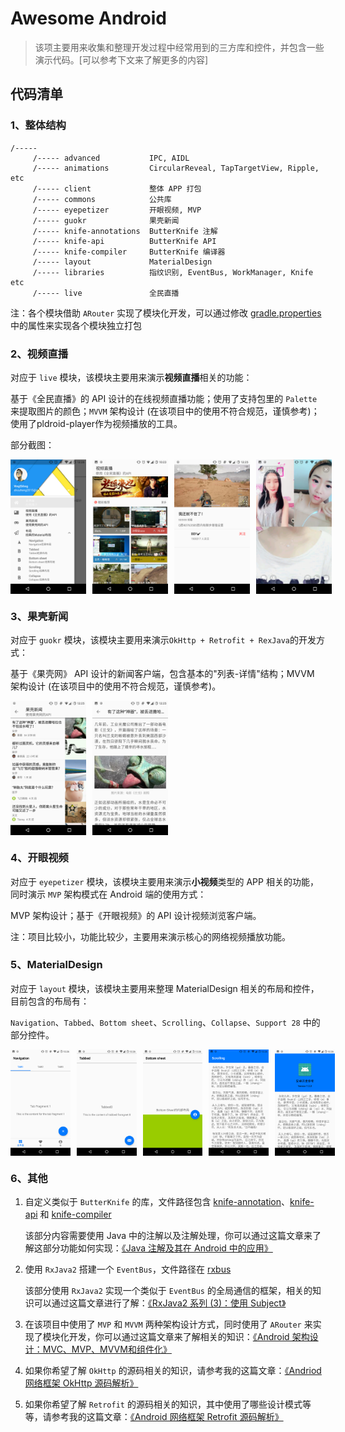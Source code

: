 # Awesome Android

> 该项主要用来收集和整理开发过程中经常用到的三方库和控件，并包含一些演示代码。[可以参考下文来了解更多的内容]

## 代码清单

### 1、整体结构

```
/-----
     /----- advanced           IPC, AIDL
     /----- animations         CircularReveal, TapTargetView, Ripple, etc
     /----- client             整体 APP 打包
     /----- commons            公共库
     /----- eyepetizer         开眼视频, MVP
     /----- guokr              果壳新闻
     /----- knife-annotations  ButterKnife 注解
     /----- knife-api          ButterKnife API
     /----- knife-compiler     ButterKnife 编译器
     /----- layout             MaterialDesign
     /----- libraries          指纹识别, EventBus, WorkManager, Knife etc
     /----- live               全民直播
```

注：各个模块借助 `ARouter` 实现了模块化开发，可以通过修改 [gradle.properties](client/gradle.properties) 中的属性来实现各个模块独立打包

### 2、视频直播

对应于 `live` 模块，该模块主要用来演示**视频直播**相关的功能：

基于《全民直播》的 API 设计的在线视频直播功能；使用了支持包里的 `Palette` 来提取图片的颜色；`MVVM` 架构设计 (在该项目中的使用不符合规范，谨慎参考)；使用了pldroid-player作为视频播放的工具。

部分截图：

<div style="display:flex;" >
    <img  src="images/1_0.png" width="24%" >
    <img style="margin-left:10px;" src="images/1_1.png" width="24%" >
    <img style="margin-left:10px;" src="images/1_2.png" width="24%" >
    <img style="margin-left:10px;" src="images/1_3.png" width="24%" >
</div>

### 3、果壳新闻

对应于 `guokr` 模块，该模块主要用来演示`OkHttp + Retrofit + RexJava`的开发方式：

基于《果壳网》 API 设计的新闻客户端，包含基本的"列表-详情"结构；MVVM 架构设计 (在该项目中的使用不符合规范，谨慎参考)。

<div style="display:flex;" >
    <img  src="images/2_1.png" width="24%" >
    <img style="margin-left:10px;" src="images/2_2.png" width="24%" >
</div>

### 4、开眼视频

对应于 `eyepetizer` 模块，该模块主要用来演示**小视频**类型的 APP 相关的功能，同时演示 `MVP` 架构模式在 Android 端的使用方式：

MVP 架构设计；基于《开眼视频》的 API 设计视频浏览客户端。

注：项目比较小，功能比较少，主要用来演示核心的网络视频播放功能。

### 5、MaterialDesign

对应于 `layout` 模块，该模块主要用来整理 MaterialDesign 相关的布局和控件，目前包含的布局有：

`Navigation`、`Tabbed`、`Bottom sheet`、`Scrolling`、`Collapse`、`Support 28` 中的部分控件。

<div style="display:flex;" >
    <img src="images/3_1.png" width="19%" >
    <img style="margin-left:10px;" src="images/3_2.png" width="19%" >
    <img style="margin-left:10px;" src="images/3_3.png" width="19%" >
    <img style="margin-left:10px;" src="images/3_4.png" width="19%" >
    <img style="margin-left:10px;" src="images/3_5.png" width="19%" >
</div>

### 6、其他

1. 自定义类似于 `ButterKnife` 的库，文件路径包含 [knife-annotation](knife-annotation)、[knife-api](knife-api) 和 [knife-compiler](knife-compiler)

    该部分内容需要使用 Java 中的注解以及注解处理，你可以通过这篇文章来了解这部分功能如何实现：[《Java 注解及其在 Android 中的应用》](https://juejin.im/post/5b824b8751882542f105447d)

2. 使用 `RxJava2` 搭建一个 `EventBus`，文件路径在 [rxbus](commons\src\main\java\me\shouheng\commons\rxbus)

    该部分使用 `RxJava2` 实现一个类似于 `EventBus` 的全局通信的框架，相关的知识可以通过这篇文章进行了解：[《RxJava2 系列 (3)：使用 Subject》](https://juejin.im/post/5b801dfa51882542cb409905)

3. 在该项目中使用了 `MVP` 和 `MVVM` 两种架构设计方式，同时使用了 `ARouter` 来实现了模块化开发，你可以通过这篇文章来了解相关的知识：[《Android 架构设计：MVC、MVP、MVVM和组件化》](https://juejin.im/post/5b7c1706f265da436d7e408e)

4. 如果你希望了解 `OkHttp` 的源码相关的知识，请参考我的这篇文章：[《Andriod 网络框架 OkHttp 源码解析》](https://juejin.im/post/5bc89fbc5188255c713cb8a5)


4. 如果你希望了解 `Retrofit` 的源码相关的知识，其中使用了哪些设计模式等等，请参考我的这篇文章：[《Android 网络框架 Retrofit 源码解析》](https://juejin.im/post/5bd05d5c6fb9a05d2b6dfc46)


